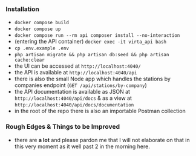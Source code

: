 ### Installation

- `docker compose build`
- `docker compose up`
- `docker compose run --rm api composer install --no-interaction`
- (entering the API container) `docker exec -it virta_api bash`
- `cp .env.example .env`
- `php artisan migrate && php artisan db:seed && php artisan cache:clear`
- the UI can be accessed at `http://localhost:4040/`
- the API is available at `http://localhost:4040/api`
- there is also the small Node app which handles the stations by companies endpoint (`GET /api/stations/by-company`)
- the API documentation is available as JSON at `http://localhost:4040/api/docs` & as a view at `http://localhost:4040/api/docs/documentation`
- in the root of the repo there is also an importable Postman collection


### Rough Edges & Things to be Improved
- there are **a lot** and please pardon me that I will not elaborate on that in this very moment as it well past 2 in the morning here.